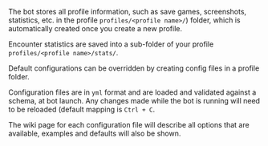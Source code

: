 The bot stores all profile information, such as save games, screenshots, statistics, etc. in the profile `profiles/<profile name>/`) folder, which is automatically created once you create a new profile.

Encounter statistics are saved into a sub-folder of your profile `profiles/<profile name>/stats/`.

Default configurations can be overridden by creating config files in a profile folder.

Configuration files are in `yml` format and are loaded and validated against a schema, at bot launch. Any changes made while the bot is running will need to be reloaded (default mapping is `Ctrl + C`.

The wiki page for each configuration file will describe all options that are available, examples and defaults will also be shown.